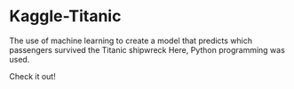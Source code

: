 # Kaggle-Titanic

The use of machine learning to create a model that predicts which passengers survived the Titanic shipwreck
Here, Python programming was used.

Check it out!
